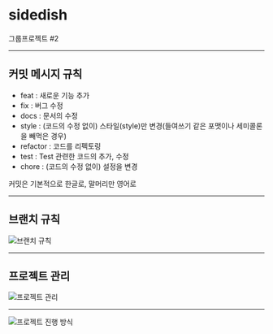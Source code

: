 # sidedish
그룹프로젝트 #2

---

## 커밋 메시지 규칙

- feat : 새로운 기능 추가
- fix : 버그 수정
- docs : 문서의 수정
- style : (코드의 수정 없이) 스타일(style)만 변경(들여쓰기 같은 포맷이나 세미콜론을 빼먹은 경우)
- refactor : 코드를 리펙토링
- test : Test 관련한 코드의 추가, 수정
- chore : (코드의 수정 없이) 설정을 변경

커밋은 기본적으로 한글로, 말머리만 영어로

---

## 브랜치 규칙

![브랜치 규칙](https://user-images.githubusercontent.com/62237639/115202663-94fcd880-a131-11eb-8708-23c7a09cc200.png)

---

## 프로젝트 관리


![프로젝트 관리](https://user-images.githubusercontent.com/62237639/115204101-16a13600-a133-11eb-994c-f4c8ba1d22db.png)

---
![프로젝트 진행 방식](https://user-images.githubusercontent.com/62237639/115204313-4fd9a600-a133-11eb-9e1a-13d6f06182c5.png)
